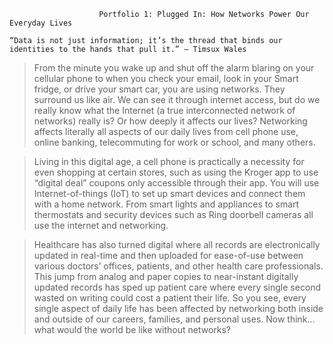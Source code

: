                         Portfolio 1: Plugged In: How Networks Power Our Everyday Lives
                        
	“Data is not just information; it’s the thread that binds our identities to the hands that pull it.” ― Timsux Wales 
 
>From the minute you wake up and shut off the alarm blaring on your cellular phone to when you check your email, look in your Smart fridge, or drive your smart
car, you are using networks. They surround us like air. We can see it through internet access, but do we really know what the Internet (a true interconnected 
network of networks) really is? Or how deeply it affects our lives? Networking affects literally all aspects of our daily lives from cell phone use, online banking, 
telecommuting for work or school, and many others. 

>Living in this digital age, a cell phone is practically a necessity for even shopping at certain stores, such as using the Kroger app to use “digital deal” coupons 
 only accessible through their app. You will use Internet-of-things (IoT) to set up smart devices and connect them with a home network. From smart lights and appliances
 to smart thermostats and security devices such as Ring doorbell cameras all use the internet and networking. 

>Healthcare has also turned digital where all records are electronically updated in real-time and then uploaded for ease-of-use between various doctors’ offices, patients, 
and other health care professionals. This jump from analog and paper copies to near-instant digitally updated records has sped up patient care where every single second 
wasted on writing could cost a patient their life. So you see, every single aspect of daily life has been affected by networking both inside and outside of our careers,
families, and personal uses. Now think…what would the world be like without networks?
